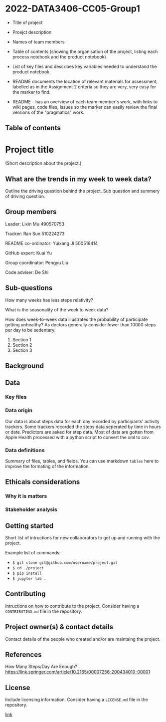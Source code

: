 # 2022-DATA3406-CC05-Group1

- Title of project

- Proejct description

- Names of team members

- Table of contents (showing the organisation of the project, listing each process notebook and the product notebook)

- List of key files and describes key variables needed to understand the product notebook.

- README documents the location of relevant materials for assessment, labelled as in the Assignment 2 criteria so they are very, very easy for the marker to find.

- README – has an overview of each team member's work, with links to wiki pages, code files, Issues so the marker can easily review the final versions of the "pragmatics" work.`

## Table of contents


# Project title

(Short description about the project.)


## What are the trends in my week to week data?

Outline the driving question behind the project. Sub question and summery of driving question.

## Group members
Leader: Lixin Mu 490570753

Tracker: Ran Sun 510224273

README co-ordinator: Yuixang Ji 500516414 

GitHub expert: Kuai Yu 

Group coordinator: Pengyu Liu 

Code adviser: De Shi 




## Sub-questions
How many weeks has less steps relativity?

What is the seasonality of the week to week data?

How does week-to-week data illustrates the probability of participate getting unhealthy? As doctors generally consider fewer than 10000 steps per day to be sedentary.




1. Section 1
2. Section 2
3. Section 3

## Background

## Data

### Key files

### Data origin

Our data is about steps data for each day recorded by participants' activity trackers. Some trackers recorded the steps data seperated by time in hours or date. Predictors are asked for step data. Most of data are gotten from Apple Health processed with a python script to convert the xml to csv.
 
### Data definitions

Summary of files, tables, and fields. You can use markdown `tables` here to improve the formating of the information.

## Ethicals considerations

### Why it is matters

### Stakeholder analysis


 
## Getting started

Short list of intructions for new collaborators to get up and running with the project.

Example list of commands:

- `$ git clone git@github.com/username/project.git`
- `$ cd ./project`
- `$ pip install`
- `$ jupyter lab .`

## Contributing

Intructions on how to contribute to the project. Consider having a `CONTRIBUTING.md` file in the repository.

## Project owner(s) & contact details

Contact details of the people who created and/or are maintaing the project.


## References
How Many Steps/Day Are Enough?
https://link.springer.com/article/10.2165/00007256-200434010-00001

## License

Include licensing information. Consider having a `LICENSE.md` file in the repository.

[link]('google.com')
